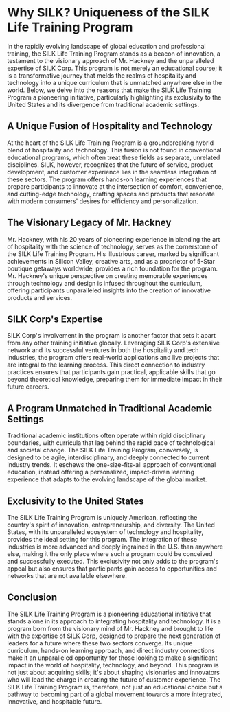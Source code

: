 # Why SILK? Uniqueness of the SILK Life Training Program

In the rapidly evolving landscape of global education and professional training, the SILK Life Training Program stands as a beacon of innovation, a testament to the visionary approach of Mr. Hackney and the unparalleled expertise of SILK Corp. This program is not merely an educational course; it is a transformative journey that melds the realms of hospitality and technology into a unique curriculum that is unmatched anywhere else in the world. Below, we delve into the reasons that make the SILK Life Training Program a pioneering initiative, particularly highlighting its exclusivity to the United States and its divergence from traditional academic settings.

## A Unique Fusion of Hospitality and Technology

At the heart of the SILK Life Training Program is a groundbreaking hybrid blend of hospitality and technology. This fusion is not found in conventional educational programs, which often treat these fields as separate, unrelated disciplines. SILK, however, recognizes that the future of service, product development, and customer experience lies in the seamless integration of these sectors. The program offers hands-on learning experiences that prepare participants to innovate at the intersection of comfort, convenience, and cutting-edge technology, crafting spaces and products that resonate with modern consumers' desires for efficiency and personalization.

## The Visionary Legacy of Mr. Hackney

Mr. Hackney, with his 20 years of pioneering experience in blending the art of hospitality with the science of technology, serves as the cornerstone of the SILK Life Training Program. His illustrious career, marked by significant achievements in Silicon Valley, creative arts, and as a proprietor of 5-Star boutique getaways worldwide, provides a rich foundation for the program. Mr. Hackney's unique perspective on creating memorable experiences through technology and design is infused throughout the curriculum, offering participants unparalleled insights into the creation of innovative products and services.

## SILK Corp's Expertise

SILK Corp's involvement in the program is another factor that sets it apart from any other training initiative globally. Leveraging SILK Corp's extensive network and its successful ventures in both the hospitality and tech industries, the program offers real-world applications and live projects that are integral to the learning process. This direct connection to industry practices ensures that participants gain practical, applicable skills that go beyond theoretical knowledge, preparing them for immediate impact in their future careers.

## A Program Unmatched in Traditional Academic Settings

Traditional academic institutions often operate within rigid disciplinary boundaries, with curricula that lag behind the rapid pace of technological and societal change. The SILK Life Training Program, conversely, is designed to be agile, interdisciplinary, and deeply connected to current industry trends. It eschews the one-size-fits-all approach of conventional education, instead offering a personalized, impact-driven learning experience that adapts to the evolving landscape of the global market.

## Exclusivity to the United States

The SILK Life Training Program is uniquely American, reflecting the country's spirit of innovation, entrepreneurship, and diversity. The United States, with its unparalleled ecosystem of technology and hospitality, provides the ideal setting for this program. The integration of these industries is more advanced and deeply ingrained in the U.S. than anywhere else, making it the only place where such a program could be conceived and successfully executed. This exclusivity not only adds to the program's appeal but also ensures that participants gain access to opportunities and networks that are not available elsewhere.

## Conclusion

The SILK Life Training Program is a pioneering educational initiative that stands alone in its approach to integrating hospitality and technology. It is a program born from the visionary mind of Mr. Hackney and brought to life with the expertise of SILK Corp, designed to prepare the next generation of leaders for a future where these two sectors converge. Its unique curriculum, hands-on learning approach, and direct industry connections make it an unparalleled opportunity for those looking to make a significant impact in the world of hospitality, technology, and beyond. This program is not just about acquiring skills; it's about shaping visionaries and innovators who will lead the charge in creating the future of customer experience. The SILK Life Training Program is, therefore, not just an educational choice but a pathway to becoming part of a global movement towards a more integrated, innovative, and hospitable future.